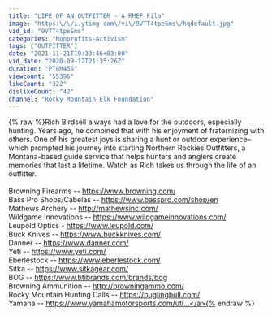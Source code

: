 ```yaml
---
title: "LIFE OF AN OUTFITTER - A RMEF Film"
image: "https:\/\/i.ytimg.com\/vi\/9VTT4tpeSms\/hqdefault.jpg"
vid_id: "9VTT4tpeSms"
categories: "Nonprofits-Activism"
tags: ["OUTFITTER"]
date: "2021-11-21T19:33:46+03:00"
vid_date: "2020-09-12T21:35:26Z"
duration: "PT8M45S"
viewcount: "55396"
likeCount: "322"
dislikeCount: "42"
channel: "Rocky Mountain Elk Foundation"
---
```

{% raw %}Rich Birdsell always had a love for the outdoors, especially hunting. Years ago, he combined that with his enjoyment of fraternizing with others. One of his greatest joys is sharing a hunt or outdoor experience– which prompted his journey into starting Northern Rockies Outfitters, a Montana-based guide service that helps hunters and anglers create memories that last a lifetime. Watch as Rich takes us through the life of an outfitter.<br /><br />Browning Firearms -- <a rel="nofollow" target="blank" href="https://www.browning.com/">https://www.browning.com/</a><br />Bass Pro Shops/Cabelas -- <a rel="nofollow" target="blank" href="https://www.basspro.com/shop/en">https://www.basspro.com/shop/en</a><br />Mathews Archery -- <a rel="nofollow" target="blank" href="http://mathewsinc.com/">http://mathewsinc.com/</a><br />Wildgame Innovations -- <a rel="nofollow" target="blank" href="https://www.wildgameinnovations.com/">https://www.wildgameinnovations.com/</a><br />Leupold Optics - <a rel="nofollow" target="blank" href="https://www.leupold.com/">https://www.leupold.com/</a><br />Buck Knives -- <a rel="nofollow" target="blank" href="https://www.buckknives.com/">https://www.buckknives.com/</a><br />Danner -- <a rel="nofollow" target="blank" href="https://www.danner.com/">https://www.danner.com/</a><br />Yeti -- <a rel="nofollow" target="blank" href="https://www.yeti.com/">https://www.yeti.com/</a><br />Eberlestock -- <a rel="nofollow" target="blank" href="https://www.eberlestock.com/">https://www.eberlestock.com/</a><br />Sitka -- <a rel="nofollow" target="blank" href="https://www.sitkagear.com/">https://www.sitkagear.com/</a><br />BOG -- <a rel="nofollow" target="blank" href="https://www.btibrands.com/brands/bog">https://www.btibrands.com/brands/bog</a><br />Browning Ammunition -- <a rel="nofollow" target="blank" href="http://browningammo.com/">http://browningammo.com/</a><br />Rocky Mountain Hunting Calls -- <a rel="nofollow" target="blank" href="https://buglingbull.com/">https://buglingbull.com/</a><br />Yamaha -- <a rel="nofollow" target="blank" href="https://www.yamahamotorsports.com/uti...">https://www.yamahamotorsports.com/uti...</a>{% endraw %}
